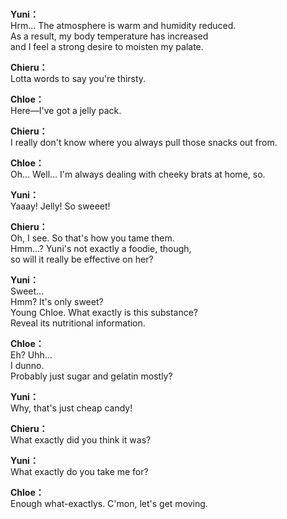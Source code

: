 # 

  
**Yuni：**  
Hrm... The atmosphere is warm and humidity reduced.  
As a result, my body temperature has increased  
and I feel a strong desire to moisten my palate.  
  
**Chieru：**  
Lotta words to say you're thirsty.  
  
**Chloe：**  
Here—I've got a jelly pack.  
  
**Chieru：**  
I really don't know where you always pull those snacks out from.  
  
**Chloe：**  
Oh... Well... I'm always dealing with cheeky brats at home, so.  
  
**Yuni：**  
Yaaay! Jelly! So sweeet!  
  
**Chieru：**  
Oh, I see. So that's how you tame them.  
Hmm...? Yuni's not exactly a foodie, though,  
so will it really be effective on her?  
  
**Yuni：**  
Sweet...  
 Hmm? It's only sweet?  
Young Chloe. What exactly is this substance?  
Reveal its nutritional information.  
  
**Chloe：**  
Eh? Uhh...  
I dunno.  
 Probably just sugar and gelatin mostly?  
  
**Yuni：**  
Why, that's just cheap candy!  
  
**Chieru：**  
What exactly did you think it was?  
  
**Yuni：**  
What exactly do you take me for?  
  
**Chloe：**  
Enough what-exactlys. C'mon, let's get moving.  
